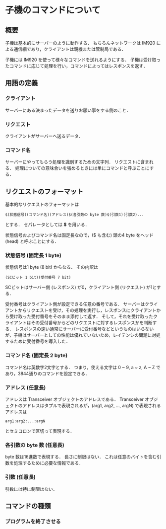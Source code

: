 # 子機のコマンドについて

## 概要

子機は基本的にサーバーのように動作する．
もちろんネットワークは IM920 による通信網であり，クライアントは親機または管制局である．

子機には IM920 を使って様々なコマンドを送れるようにする．
子機は受け取ったコマンドに応じて処理を行い，コマンドによってはレスポンスを返す．


## 用語の定義

### クライアント

サーバーにある決まったデータを送りお願い事をする側のこと．

### リクエスト

クライアントがサーバーへ送るデータ．

### コマンド名

サーバーにやってもらう処理を識別するための文字列．
リクエストに含まれる．
処理についての意味合いを強めるときには単にコマンドと呼ぶことにする．


## リクエストのフォーマット

基本的なリクエストのフォーマットは

```
$(状態信号)(コマンド名)(アドレス)$(各引数の byte 数)$(引数1)(引数2)...
```

とする．
セパレータとしては **$** を用いる．

状態信号およびコマンド名は固定長なので，($ も含む) 頭の4 byte をヘッド (head) と呼ぶことにする．

### 状態信号 (固定長 1 byte)

状態信号は1 byte (8 bit) からなる．
その内訳は

```
(SCビット 1 bit)(受付番号 7 bit)
```

SCビットはサーバー側 (レスポンス) が0，クライアント側 (リクエスト) が1とする．

受付番号はクライアント側が設定できる任意の番号である．
サーバーはクライアントからリクエストを受け，その処理を実行し，レスポンスにクライアントから受け取った受付番号をそのまま添付して返す．
そして，それを受け取ったクライアントはその受付番号からどのリクエストに対するレスポンスかを判断する．
レスポンスの速い通常にサーバーに受付番号などというものはいらないが，子機はサーバーとしての性能は優れていないため，レイテンシの問題に対処するために受付番号を導入した．

### コマンド名 (固定長 2 byte)

コマンド名は英数字2文字とする．
つまり，使える文字は 0 ~ 9, a ~ z, A ~ Z であり，3844通りのコマンドを設定できる．

### アドレス (任意長)

アドレスは Transceiver オブジェクトのアドレスである．
Transceiver オブジェクトのアドレスはタプルで表現されるが，(arg1, arg2, ..., argN) で表現されるアドレスは

```
arg1:arg2:...:argN
```

とセミコロンで区切って表現する．

### 各引数の byte 数 (任意長)

byte 数は16進数で表現する．
長さに制限はない．
これは任意のバイトを含む引数を処理するために必要な情報である．

### 引数 (任意長)

引数には特に制限はない．


## コマンドの種類

### プログラムを終了させる

### 
